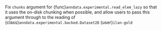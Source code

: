 Fix `chunks` argument for {func}`anndata.experimental.read_elem_lazy` so that it uses the on-disk chunking when possible, and allow users to pass this argument through to the reading of {class}`anndata.experimental.backed.Dataset2D` {user}`ilan-gold`
